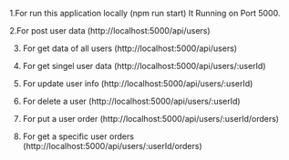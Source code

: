 1.For run this application locally (npm run start) It Running on Port 5000.

2.For post user data (http://localhost:5000/api/users)

3. For get data of all users (http://localhost:5000/api/users)

4. For get singel user data (http://localhost:5000/api/users/:userId)

5. For update user info (http://localhost:5000/api/users/:userId)

6. For delete a user (http://localhost:5000/api/users/:userId)

7. For put a user order (http://localhost:5000/api/users/:userId/orders)

8. For get a specific user orders (http://localhost:5000/api/users/:userId/orders)

